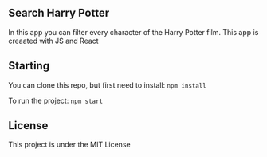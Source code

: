 ## Search Harry Potter

In this app you can filter every character of the Harry Potter film.
This app is creaated with JS and React

## Starting

You can clone this repo, but first need to install:
`npm install`

To run the project:
`npm start`

## License
This project is under the MIT License